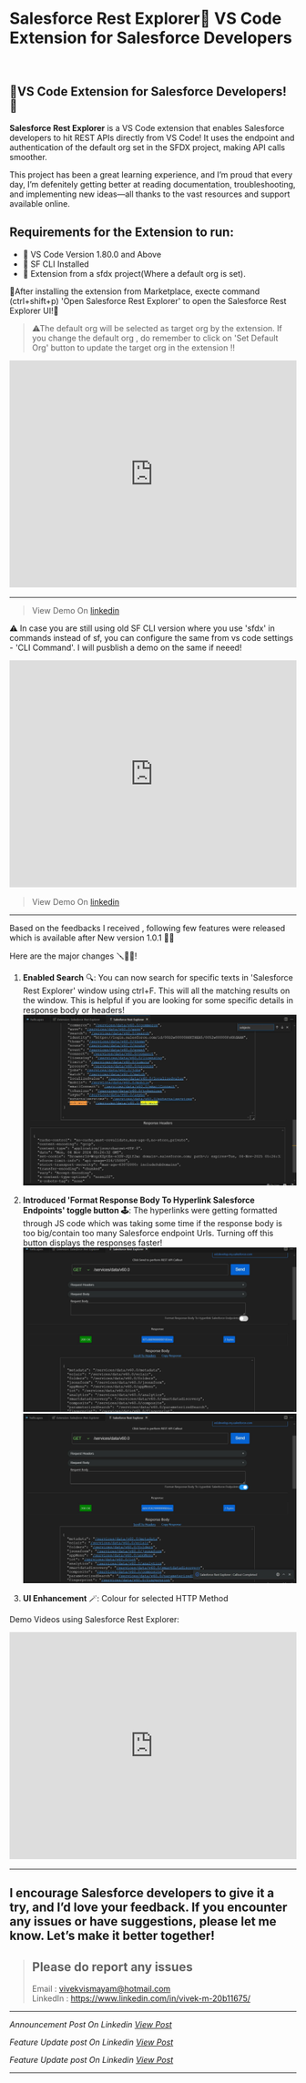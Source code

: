 # Salesforce Rest Explorer🚀 VS Code Extension for Salesforce Developers

&nbsp;  

## 🚀VS Code Extension for Salesforce Developers! 🚀

**Salesforce Rest Explorer** is a VS Code extension that enables Salesforce developers to hit REST APIs directly from VS Code! It uses the endpoint and authentication of the default org set in the SFDX project, making API calls smoother.

This project has been a great learning experience, and I’m proud that every day, I’m defenitely getting better at reading documentation, troubleshooting, and implementing new ideas—all thanks to the vast resources and support available online. 


## Requirements for the Extension to run:
- 📌 VS Code Version 1.80.0 and Above
- 📌 SF CLI Installed 
- 📌 Extension from a sfdx project(Where a default org is set).

🏁After installing the extension from Marketplace, execte command (ctrl+shift+p) 'Open Salesforce Rest Explorer' to open the Salesforce Rest Explorer UI!🏁

> ⚠The default org will be selected as target org by the extension. If you change the default org , do remember to click on 'Set Default Org' button to update the target org in the extension !!

<iframe src="https://www.linkedin.com/embed/feed/update/urn:li:ugcPost:7256987684546437120?compact=1" height="399" width="100%" frameborder="0" allowfullscreen="" title="Embedded post"></iframe>

***

> View Demo On [linkedin](https://www.linkedin.com/posts/vivekvismayam_as-promised-in-my-earlier-post-here-is-more-activity-7257005783161176064-eR7J?utm_source=social_share_send&utm_medium=member_desktop_web&rcm=ACoAAA_bVqsB5ZA6FQt9Rk3q8WfamtkMsTNLxRo)

⚠ In case you are still using old SF CLI version where you use 'sfdx' in commands instead of sf, you can configure the same from vs code settings - 'CLI Command'. I will pusblish a demo on the same if neeed!
<iframe src="https://www.linkedin.com/embed/feed/update/urn:li:ugcPost:7257316516671479808?compact=1" height="399" width="100%" frameborder="0" allowfullscreen="" title="Embedded post"></iframe>

> View Demo On [linkedin](https://www.linkedin.com/posts/vivekvismayam_salesforce-rest-explorer-extension-uses-activity-7257316595767599104-Ejxn?utm_source=social_share_send&utm_medium=member_desktop_web&rcm=ACoAAA_bVqsB5ZA6FQt9Rk3q8WfamtkMsTNLxRo)

***

Based on the feedbacks I received  , following few features were released which is available after New version 1.0.1 🎯📢

Here are the major changes 🪛🔧🔩!

1. **Enabled Search** 🔍: You can now search for specific texts in 'Salesforce Rest Explorer' window using ctrl+F. This will all the matching results on the window. This is helpful if you are looking for some specific details in response body or headers!
![Image 3](https://raw.githubusercontent.com/vivekvismayam/blog-assets-1/refs/heads/main/Images/p16_3.jpg)

2. **Introduced 'Format Response Body To Hyperlink Salesforce Endpoints' toggle button 🕹**: The hyperlinks were getting formatted through JS code which was taking some time if the response body is too big/contain too many Salesforce endpoint Urls. Turning off this button displays the responses faster!
![Image 2](https://raw.githubusercontent.com/vivekvismayam/blog-assets-1/refs/heads/main/Images/p16_2.jpg)
![Image 4](https://raw.githubusercontent.com/vivekvismayam/blog-assets-1/refs/heads/main/Images/p16_4.jpg)

3. **UI Enhancement** 🪄: Colour for selected HTTP Method

Demo Videos using Salesforce Rest Explorer:
<iframe src="https://www.linkedin.com/embed/feed/update/urn:li:ugcPost:7265221343506235392?compact=1" height="399" width="100%" frameborder="0" allowfullscreen="" title="Embedded post"></iframe>

***


## I encourage Salesforce developers to give it a try, and I’d love your feedback. If you encounter any issues or have suggestions, please let me know. Let’s make it better together! 

> ## Please do report any issues
> Email : vivekvismayam@hotmail.com  
> LinkedIn : https://www.linkedin.com/in/vivek-m-20b11675/

***

*Announcement Post On Linkedin [View Post](https://www.linkedin.com/posts/vivekvismayam_salesforce-vscode-developers-activity-7256978915028541440-vWAm?utm_source=share&utm_medium=member_desktop&rcm=ACoAAA_bVqsB5ZA6FQt9Rk3q8WfamtkMsTNLxRo)*

*Feature Update post  On Linkedin [View Post](https://www.linkedin.com/posts/vivekvismayam_based-on-the-feedbacks-i-received-last-few-activity-7259078333663969280-RfuF?utm_source=share&utm_medium=member_desktop&rcm=ACoAAA_bVqsB5ZA6FQt9Rk3q8WfamtkMsTNLxRo)*

*Feature Update post  On Linkedin [View Post](https://www.linkedin.com/posts/vivekvismayam_%F0%9D%90%92%F0%9D%90%9A%F0%9D%90%A5%F0%9D%90%9E%F0%9D%90%AC%F0%9D%90%9F%F0%9D%90%A8%F0%9D%90%AB%F0%9D%90%9C%F0%9D%90%9E-%F0%9D%90%91%F0%9D%90%9E%F0%9D%90%AC%F0%9D%90%AD-%F0%9D%90%84%F0%9D%90%B1%F0%9D%90%A9%F0%9D%90%A5%F0%9D%90%A8%F0%9D%90%AB%F0%9D%90%9E%F0%9D%90%AB-activity-7272115587252645888-58Zc?utm_source=share&utm_medium=member_desktop&rcm=ACoAAA_bVqsB5ZA6FQt9Rk3q8WfamtkMsTNLxRo)*



***
